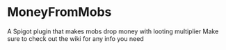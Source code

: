 # MoneyFromMobs
A Spigot plugin that makes mobs drop money with looting multiplier
Make sure to check out the wiki for any info you need
